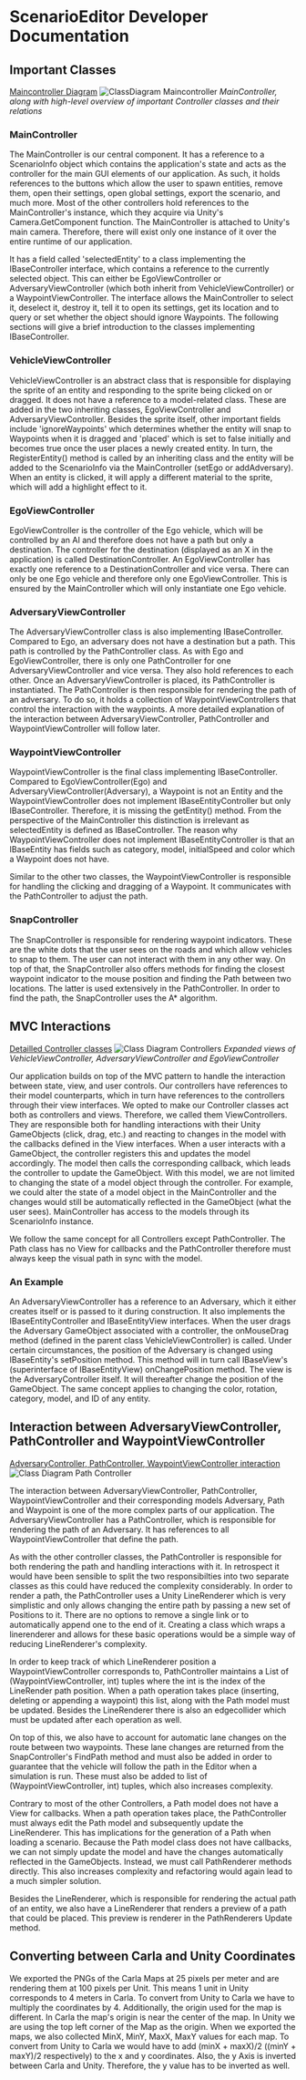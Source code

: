 # ScenarioEditor Developer Documentation

## Important Classes

[Maincontroller Diagram](https://github.com/jodi106/AI_Testing_Simulator/blob/main/Developer-Documentation/img/ClassDiagram-MainController.jpg)
![ClassDiagram Maincontroller](https://github.com/jodi106/AI_Testing_Simulator/blob/main/Developer-Documentation/img/ClassDiagram-MainController.jpg)
*MainController, along with high-level overview of important Controller classes and their relations*

### MainController

The MainController is our central component. It has a reference to a ScenarioInfo object which contains the application's state and acts as the controller for the main GUI elements of our application. As such, it holds references to the buttons which allow the user to spawn entities, remove them, open their settings, open global settings, export the scenario, and much more. Most of the other controllers hold references to the MainController's instance, which they acquire via Unity's Camera.GetComponent function. The MainController is attached to Unity's main camera. Therefore, there will exist only one instance of it over the entire runtime of our application.

It has a field called 'selectedEntity' to a class implementing the IBaseController interface, which contains a reference to the currently selected object. This can either be EgoViewController or AdversaryViewController (which both inherit from VehicleViewController) or a WaypointViewController. The interface allows the MainController to select it, deselect it, destroy it, tell it to open its settings, get its location and to query or set whether the object should ignore Waypoints. The following sections will give a brief introduction to the classes implementing IBaseController.

### VehicleViewController

VehicleViewController is an abstract class that is responsible for displaying the sprite of an entity and responding to the sprite being clicked on or dragged. It does not have a reference to a model-related class. These are added in the two inheriting classes, EgoViewController and AdversaryViewController. Besides the sprite itself, other important fields include 'ignoreWaypoints' which determines whether the entity will snap to Waypoints when it is dragged and 'placed' which is set to false initially and becomes true once the user places a newly created entity. In turn, the RegisterEntity() method is called by an inheriting class and the entity will be added to the ScenarioInfo via the MainController (setEgo or addAdversary). When an entity is clicked, it will apply a different material to the sprite, which will add a highlight effect to it.

### EgoViewController

EgoViewController is the controller of the Ego vehicle, which will be controlled by an AI and therefore does not have a path but only a destination. The controller for the destination (displayed as an X in the application) is called DestinationController. An EgoViewController has exactly one reference to a DestinationController and vice versa. There can only be one Ego vehicle and therefore only one EgoViewController. This is ensured by the MainController which will only instantiate one Ego vehicle.

### AdversaryViewController

The AdversaryViewController class is also implementing IBaseController. Compared to Ego, an adversary does not have a destination but a path. This path is controlled by the PathController class. As with Ego and EgoViewController, there is only one PathController for one AdversaryViewController and vice versa. They also hold references to each other. Once an AdversaryViewController is placed, its PathController is instantiated. The PathController is then responsible for rendering the path of an adversary. To do so, it holds a collection of WaypointViewControllers that control the interaction with the waypoints. A more detailed explanation of the interaction between AdversaryViewController, PathController and WaypointViewController will follow later.

### WaypointViewController

WaypointViewController is the final class implementing IBaseController. Compared to EgoViewController(Ego) and AdversaryViewController(Adversary), a Waypoint is not an Entity and the WaypointViewController does not implement IBaseEntityController but only IBaseController. Therefore, it is missing the getEntity() method. From the perspective of the MainController this distinction is irrelevant as selectedEntity is defined as IBaseController. The reason why WaypointViewController does not implement IBaseEntityController is that an IBaseEntity has fields such as category, model, initialSpeed and color which a Waypoint does not have.

Similar to the other two classes, the WaypointViewController is responsible for handling the clicking and dragging of a Waypoint. It communicates with the PathController to adjust the path.

### SnapController

The SnapController is responsible for rendering waypoint indicators. These are the white dots that the user sees on the roads and which allow vehicles to snap to them. The user can not interact with them in any other way. On top of that, the SnapController also offers methods for finding the closest waypoint indicator to the mouse position and finding the Path between two locations. The latter is used extensively in the PathController. In order to find the path, the SnapController uses the A* algorithm.

## MVC Interactions
[Detailled Controller classes](https://github.com/jodi106/AI_Testing_Simulator/blob/main/Developer-Documentation/img/ClassDiagram-Controllers.jpg)
![Class Diagram Controllers](https://github.com/jodi106/AI_Testing_Simulator/blob/main/Developer-Documentation/img/ClassDiagram-Controllers.jpg)
*Expanded views of VehicleViewController, AdversaryViewController and EgoViewController*

Our application builds on top of the MVC pattern to handle the interaction between state, view, and user controls. Our controllers have references to their model counterparts, which in turn have references to the controllers through their view interfaces. We opted to make our Controller classes act both as controllers and views. Therefore, we called them ViewControllers. They are responsible both for handling interactions with their Unity GameObjects (click, drag, etc.) and reacting to changes in the model with the callbacks defined in the View interfaces. When a user interacts with a GameObject, the controller registers this and updates the model accordingly. The model then calls the corresponding callback, which leads the controller to update the GameObject. With this model, we are not limited to changing the state of a model object through the controller. For example, we could alter the state of a model object in the MainController and the changes would still be automatically reflected in the GameObject (what the user sees). MainController has access to the models through its ScenarioInfo instance.

We follow the same concept for all Controllers except PathController. The Path class has no View for callbacks and the PathController therefore must always keep the visual path in sync with the model.

### An Example

An AdversaryViewController has a reference to an Adversary, which it either creates itself or is passed to it during construction. It also implements the IBaseEntityController and IBaseEntityView interfaces. When the user drags the Adversary GameObject associated with a controller, the onMouseDrag method (defined in the parent class VehicleViewController) is called. Under certain circumstances, the position of the Adversary is changed using IBaseEntity's setPosition method. This method will in turn call IBaseView's (superinterface of IBaseEntityView) onChangePosition method. The view is the AdversaryController itself. It will thereafter change the position of the GameObject. The same concept applies to changing the color, rotation, category, model, and ID of any entity.

## Interaction between AdversaryViewController, PathController and WaypointViewController
[AdversaryController, PathController, WaypointViewController interaction](https://github.com/jodi106/AI_Testing_Simulator/blob/main/Developer-Documentation/img/ClassDiagram-PathController.jpg)
![Class Diagram Path Controller](https://github.com/jodi106/AI_Testing_Simulator/blob/main/Developer-Documentation/img/ClassDiagram-PathController.jpg)


The interaction between AdversaryViewController, PathController, WaypointViewController and their corresponding models Adversary, Path and Waypoint is one of the more complex parts of our application. The AdversaryViewController has a PathController, which is responsible for rendering the path of an Adversary. It has references to all WaypointViewController that define the path. 

As with the other controller classes, the PathController is responsible for both rendering the path and handling interactions with it. In retrospect it would have been sensible to split the two responsibilties into two separate classes as this could have reduced the complexity considerably. In order to render a path, the PathController uses a Unity LineRenderer which is very simplistic and only allows changing the entire path by passing a new set of Positions to it. There are no options to remove a single link or to automatically append one to the end of it. Creating a class which wraps a linerenderer and allows for these basic operations would be a simple way of reducing LineRenderer's complexity. 

In order to keep track of which LineRenderer position a WaypointViewController corresponds to, PathController maintains a List of (WaypointViewController, int) tuples where the int is the index of the LineRender path position. When a path operation takes place (inserting, deleting or appending a waypoint) this list, along with the Path model must be updated. Besides the LineRenderer there is also an edgecollider which must be updated after each operation as well.

On top of this, we also have to account for automatic lane changes on the route between two waypoints. These lane changes are returned from the SnapController's FindPath method and must also be added in order to guarantee that the vehicle will follow the path in the Editor when a simulation is run. These must also be added to list of (WaypointViewController, int) tuples, which also increases complexity.

Contrary to most of the other Controllers, a Path model does not have a View for callbacks. When a path operation takes place, the PathController must always edit the Path model and subsequently update the LineRenderer. This has implications for the generation of a Path when loading a scenario. Because the Path model class does not have callbacks, we can not simply update the model and have the changes automatically reflected in the GameObjects. Instead, we must call PathRenderer methods directly. This also increases complexity and refactoring would again lead to a much simpler solution.

Besides the LineRenderer, which is responsible for rendering the actual path of an entity, we also have a LineRenderer that renders a preview of a path that could be placed. This preview is renderer in the PathRenderers Update method.

## Converting between Carla and Unity Coordinates

We exported the PNGs of the Carla Maps at 25 pixels per meter and are rendering them at 100 pixels per Unit. This means 1 unit in Unity corresponds to 4 meters in Carla. To convert from Unity to Carla we have to multiply the coordinates by 4. Additionally, the origin used for the map is different. In Carla the map's origin is near the center of the map. In Unity we are using the top left corner of the Map as the origin. When we exported the maps, we also collected MinX, MinY, MaxX, MaxY values for each map. To convert from Unity to Carla we would have to add (minX + maxX)/2 ((minY + maxY)/2 respectively) to the x and y coordinates. Also, the y Axis is inverted between Carla and Unity. Therefore, the y value has to be inverted as well.


